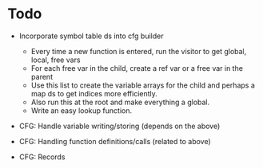 # Todo

- Incorporate symbol table ds into cfg builder 
    - Every time a new function is entered, run the visitor to get global, local, free vars 
    - For each free var in the child, create a ref var or a free var in the parent 
    - Use this list to create the variable arrays for the child and perhaps a map ds to get indices more efficiently. 
    - Also run this at the root and make everything a global. 
    - Write an easy lookup function.

- CFG: Handle variable writing/storing (depends on the above) 

- CFG: Handling function definitions/calls (related to above)

- CFG: Records 
